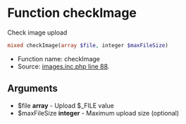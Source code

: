 Function checkImage
===========================

Check image upload



```php
mixed checkImage(array $file, integer $maxFileSize)
```

* Function name: checkImage
* Source: [images.inc.php line 88](https://github.com/PrestaShop/PrestaShop/blob/1.5.0.3/images.inc.php#L88).

Arguments
---------

* $file **array** - Upload $_FILE value
* $maxFileSize **integer** - Maximum upload size (optional)


